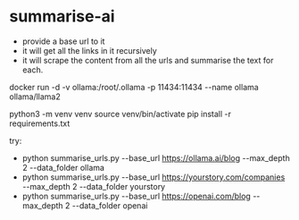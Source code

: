 # summarise-ai

- provide a base url to it
- it will get all the links in it recursively
- it will scrape the content from all the urls and summarise the text for each.


docker run -d -v ollama:/root/.ollama -p 11434:11434 --name ollama ollama/llama2

python3 -m venv venv
source venv/bin/activate
pip install -r requirements.txt


try:
- python summarise_urls.py --base_url https://ollama.ai/blog --max_depth 2 --data_folder ollama
- python summarise_urls.py --base_url https://yourstory.com/companies --max_depth 2 --data_folder yourstory
- python summarise_urls.py --base_url https://openai.com/blog --max_depth 2 --data_folder openai
